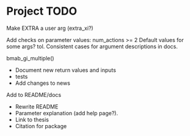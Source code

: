 # Project TODO

Make EXTRA a user arg (extra_xi?)

Add checks on parameter values: num_actions >= 2
Default values for some args? tol.
Consistent cases for argument descriptions in docs.

bmab_gi_multiple()

+ Document new return values and inputs
+ tests
+ Add changes to news


Add to README/docs
- Rewrite README
- Parameter explanation (add help page?).
- Link to thesis
- Citation for package

